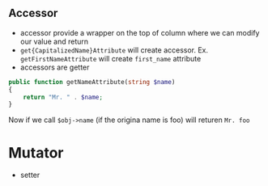 ## Accessor
- accessor provide a wrapper on the top of column where we can modify our value and return
- `get{CapitalizedName}Attribute` will create accessor. Ex. `getFirstNameAttribute` will create `first_name` attribute
- accessors are getter
```php
public function getNameAttribute(string $name)
{
    return "Mr. " . $name;
}
```
Now if we call `$obj->name` (if the origina name is foo) will returen `Mr. foo`
# Mutator
- setter